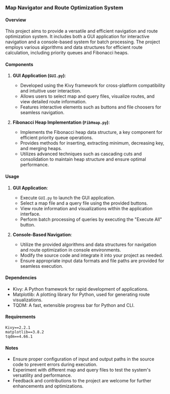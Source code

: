 ### Map Navigator and Route Optimization System

#### Overview
This project aims to provide a versatile and efficient navigation and route optimization system. It includes both a GUI application for interactive navigation and a console-based system for batch processing. The project employs various algorithms and data structures for efficient route calculation, including priority queues and Fibonacci heaps.

#### Components

1. **GUI Application (`GUI.py`)**:
   - Developed using the Kivy framework for cross-platform compatibility and intuitive user interaction.
   - Allows users to select map and query files, visualize routes, and view detailed route information.
   - Features interactive elements such as buttons and file choosers for seamless navigation.

2. **Fibonacci Heap Implementation (`FibHeap.py`)**:
   - Implements the Fibonacci heap data structure, a key component for efficient priority queue operations.
   - Provides methods for inserting, extracting minimum, decreasing key, and merging heaps.
   - Utilizes advanced techniques such as cascading cuts and consolidation to maintain heap structure and ensure optimal performance.

#### Usage
1. **GUI Application**:
   - Execute `GUI.py` to launch the GUI application.
   - Select a map file and a query file using the provided buttons.
   - View route information and visualizations within the application interface.
   - Perform batch processing of queries by executing the "Execute All" button.

2. **Console-Based Navigation**:
   - Utilize the provided algorithms and data structures for navigation and route optimization in console environments.
   - Modify the source code and integrate it into your project as needed.
   - Ensure appropriate input data formats and file paths are provided for seamless execution.

#### Dependencies
- Kivy: A Python framework for rapid development of applications.
- Matplotlib: A plotting library for Python, used for generating route visualizations.
- TQDM: A fast, extensible progress bar for Python and CLI.

#### Requirements
```
Kivy==2.2.1
matplotlib==3.8.2
tqdm==4.66.1
```

#### Notes
- Ensure proper configuration of input and output paths in the source code to prevent errors during execution.
- Experiment with different map and query files to test the system's versatility and performance.
- Feedback and contributions to the project are welcome for further enhancements and optimizations.
